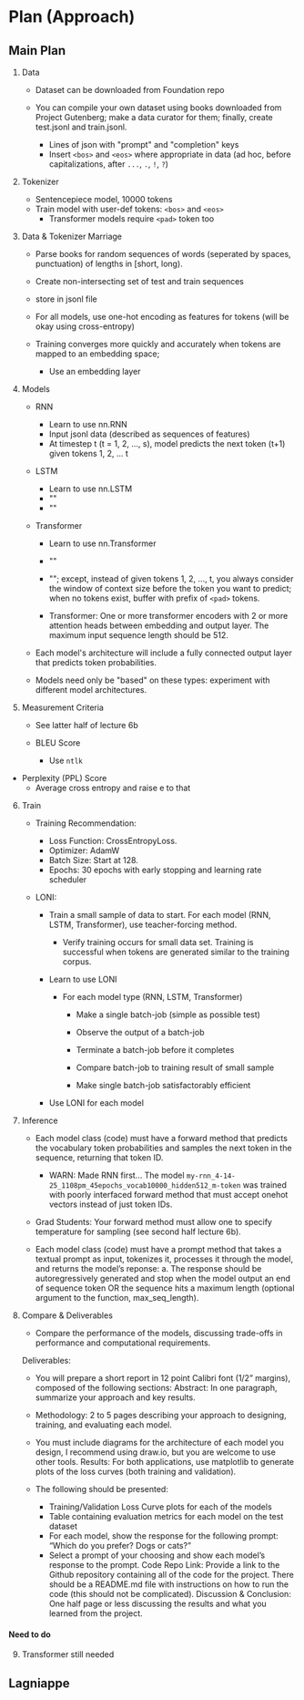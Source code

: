 # Plan (Approach)

## Main Plan

1. Data

   - Dataset can be downloaded from Foundation repo

   - You can compile your own dataset using books downloaded from Project Gutenberg;
     make a data curator for them;
     finally, create test.jsonl and train.jsonl.
     - Lines of json with "prompt" and "completion" keys
     - Insert `<bos>` and `<eos>` where appropriate in data (ad hoc, before capitalizations, after `...`, `.`, `!`, `?`)

2. Tokenizer

   - Sentencepiece model, 10000 tokens
   - Train model with user-def tokens: `<bos>` and `<eos>`
     - Transformer models require `<pad>` token too

3. Data & Tokenizer Marriage

   - Parse books for random sequences of words (seperated by spaces, punctuation) of lengths in [short, long).
   - Create non-intersecting set of test and train sequences
   - store in jsonl file

   - For all models, use one-hot encoding as features for tokens (will be okay using cross-entropy)

   - Training converges more quickly and accurately when tokens are mapped to an embedding space;
     - Use an embedding layer

4. Models

   - RNN

     - Learn to use nn.RNN
     - Input jsonl data (described as sequences of features)
     - At timestep t (t = 1, 2, ..., s), model predicts the next token (t+1) given tokens 1, 2, ... t

   - LSTM

     - Learn to use nn.LSTM
     - ""
     - ""

   - Transformer

     - Learn to use nn.Transformer
     - ""
     - ""; except, instead of given tokens 1, 2, ..., t, you always consider the window of context size before the token you want to predict; when no tokens exist, buffer with prefix of `<pad>` tokens.

     - Transformer: One or more transformer encoders with 2 or more attention heads between
       embedding and output layer. The maximum input sequence length should be 512.

   - Each model's architecture will include a fully connected output layer that predicts token
     probabilities.

   * Models need only be "based" on these types: experiment with different model architectures.

5. Measurement Criteria

   - See latter half of lecture 6b

   - BLEU Score
     - Use `ntlk`

  - Perplexity (PPL) Score
    - Average cross entropy and raise e to that

6. Train

   - Training Recommendation:

     - Loss Function: CrossEntropyLoss.
     - Optimizer: AdamW
     - Batch Size: Start at 128.
     - Epochs: 30 epochs with early stopping and learning rate scheduler

   - LONI:

     - Train a small sample of data to start. For each model (RNN, LSTM, Transformer), use teacher-forcing method.

       - Verify training occurs for small data set. Training is successful when tokens are generated similar to the training corpus.

     - Learn to use LONI

       - For each model type (RNN, LSTM, Transformer)

         - Make a single batch-job (simple as possible test)
         - Observe the output of a batch-job
         - Terminate a batch-job before it completes

         - Compare batch-job to training result of small sample
         - Make single batch-job satisfactorably efficient

     - Use LONI for each model

7. Inference

   - Each model class (code) must have a forward method that predicts the vocabulary token
     probabilities and samples the next token in the sequence, returning that token ID.
     - WARN: Made RNN first... The model `my-rnn_4-14-25_1108pm_45epochs_vocab10000_hidden512_m-token`
        was trained with poorly interfaced forward method that must accept onehot vectors instead of just token IDs.

   - Grad Students: Your forward method must allow one to specify temperature for sampling (see second half lecture 6b).

   - Each model class (code) must have a prompt method that takes a textual prompt as input,
     tokenizes it, processes it through the model, and returns the model’s reponse:
     a. The response should be autoregressively generated and stop when the model output an
     end of sequence token OR the sequence hits a maximum length (optional argument to the
     function, max_seq_length).

8. Compare & Deliverables

   - Compare the performance of the models, discussing trade-offs in performance and computational requirements.

   Deliverables:

   - You will prepare a short report in 12 point Calibri font (1/2” margins), composed of the following sections:
     Abstract: In one paragraph, summarize your approach and key results.

   - Methodology: 2 to 5 pages describing your approach to designing, training, and evaluating each model.

   - You must include diagrams for the architecture of each model you design, I recommend using draw.io,
     but you are welcome to use other tools.
     Results: For both applications, use matplotlib to generate plots of the loss curves (both training and
     validation).
   - The following should be presented:
     - Training/Validation Loss Curve plots for each of the models
     - Table containing evaluation metrics for each model on the test dataset
     - For each model, show the response for the following prompt: “Which do you prefer? Dogs or
       cats?”
     - Select a prompt of your choosing and show each model’s response to the prompt.
       Code Repo Link: Provide a link to the Github repository containing all of the code for the project. There
       should be a README.md file with instructions on how to run the code (this should not be complicated).
       Discussion & Conclusion: One half page or less discussing the results and what you learned from the
       project.

#### Need to do
9. Transformer still needed

## Lagniappe
